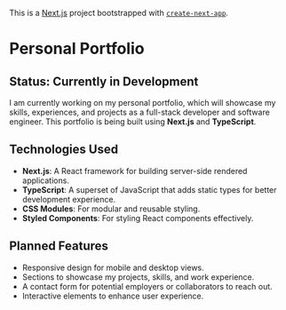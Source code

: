This is a [Next.js](https://nextjs.org) project bootstrapped with [`create-next-app`](https://nextjs.org/docs/app/api-reference/cli/create-next-app).


# Personal Portfolio

## Status: Currently in Development

I am currently working on my personal portfolio, which will showcase my skills, experiences, and projects as a full-stack developer and software engineer. This portfolio is being built using **Next.js** and **TypeScript**.

## Technologies Used

- **Next.js**: A React framework for building server-side rendered applications.
- **TypeScript**: A superset of JavaScript that adds static types for better development experience.
- **CSS Modules**: For modular and reusable styling.
- **Styled Components**: For styling React components effectively.

## Planned Features

- Responsive design for mobile and desktop views.
- Sections to showcase my projects, skills, and work experience.
- A contact form for potential employers or collaborators to reach out.
- Interactive elements to enhance user experience.









